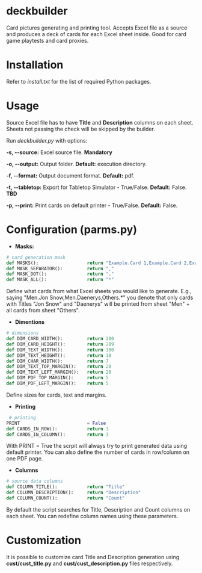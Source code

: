# deckbuilder
Card pictures generating and printing tool. Accepts Excel file as a source and produces a deck of cards for each Excel sheet inside. Good for card game playtests and card proxies.
# Installation
Refer to *install.txt* for the list of required Python packages.
# Usage
Source Excel file has to have **Title** and **Description** columns on each sheet.
Sheets not passing the check will be skipped by the builder.

Run *deckbuilder.py* with options:

**-s, --source:** Excel source file. **Mandatory**

**-o, --output:** Output folder. **Default:** execution directory.
 
**-f, --format:** Output document format. **Default:** pdf.
 
**-t, --tabletop:** Export for Tabletop Simulator - True/False. **Default:** False. **TBD**

**-p, --print:** Print cards on default printer - True/False. **Default:** False.
# Configuration (parms.py)
 - **Masks:**
```python
# card generation mask
def MASKS():                  return "Example.Card 1,Example.Card 2,Example2.*"
def MASK_SEPARATOR():         return ","
def MASK_DOT():               return "."
def MASK_ALL():               return "*"
```
Define what cards from what Excel sheets you would like to generate. E.g., saying "Men.Jon Snow,Men.Daenerys,Others.*" you denote that only cards with Titles "Jon Snow" and "Daenerys" will be printed from sheet "Men" + all cards from sheet "Others".
 - **Dimentions**
```python
# dimensions
def DIM_CARD_WIDTH():         return 200
def DIM_CARD_HEIGHT():        return 289
def DIM_TEXT_WIDTH():         return 100
def DIM_TEXT_HEIGHT():        return 10
def DIM_CHAR_WIDTH():         return 7
def DIM_TEXT_TOP_MARGIN():    return 20
def DIM_TEXT_LEFT_MARGIN():   return 20
def DIM_PDF_TOP_MARGIN():     return 5
def DIM_PDF_LEFT_MARGIN():    return 5
```
Define sizes for cards, text and margins.
 - **Printing**
```python
 # printing
PRINT                         = False
def CARDS_IN_ROW():           return 3
def CARDS_IN_COLUMN():        return 3
```
With PRINT = True the scrpit will always try to print generated data using default printer. You can also define the number of cards in row/column on one PDF page.
 - **Columns**
```python
# source data columns
def COLUMN_TITLE():           return "Title"
def COLUMN_DESCRIPTION():     return "Description"
def COLUMN_COUNT():           return "Count"
```
By default the script searches for Title, Description and Count columns on each sheet. You can redefine column names using these parameters.
# Customization
It is possible to customize card Title and Description generation using **cust/cust_title.py** and **cust/cust_description.py** files respectively.
